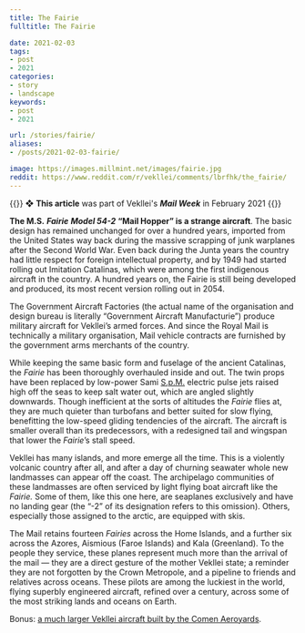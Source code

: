 ```yaml
---
title: The Fairie
fulltitle: The Fairie

date: 2021-02-03
tags:
- post
- 2021
categories:
- story
- landscape
keywords:
- post
- 2021

url: /stories/fairie/
aliases:
- /posts/2021-02-03-fairie/

image: https://images.millmint.net/images/fairie.jpg
reddit: https://www.reddit.com/r/vekllei/comments/lbrfhk/the_fairie/
---
```


{{<hint>}}
❖ **This article** was part of Vekllei's ***Mail Week*** in February 2021
{{</hint>}}

**The M.S.** ***Fairie*** ***Model 54-2*** **“Mail Hopper” is a strange aircraft**. The basic design has remained unchanged for over a hundred years, imported from the United States way back during the massive scrapping of junk warplanes after the Second World War. Even back during the Junta years the country had little respect for foreign intellectual property, and by 1949 had started rolling out Imitation Catalinas, which were among the first indigenous aircraft in the country. A hundred years on, the Fairie is still being developed and produced, its most recent version rolling out in 2054.

The Government Aircraft Factories (the actual name of the organisation and design bureau is literally “Government Aircraft Manufacturie”) produce military aircraft for Vekllei’s armed forces. And since the Royal Mail is technically a military organisation, Mail vehicle contracts are furnished by the government arms merchants of the country.

While keeping the same basic form and fuselage of the ancient Catalinas, the *Fairie* has been thoroughly overhauled inside and out. The twin props have been replaced by low-power Sami [S.p.M.](https://millmint.net/posts/2020-07-13-economy/) electric pulse jets raised high off the seas to keep salt water out, which are angled slightly downwards. Though inefficient at the sorts of altitudes the *Fairie* flies at, they are much quieter than turbofans and better suited for slow flying, benefitting the low-speed gliding tendencies of the aircraft. The aircraft is smaller overall than its predecessors, with a redesigned tail and wingspan that lower the *Fairie*’s stall speed.

Vekllei has many islands, and more emerge all the time. This is a violently volcanic country after all, and after a day of churning seawater whole new landmasses can appear off the coast. The archipelago communities of these landmasses are often serviced by light flying boat aircraft like the *Fairie.* Some of them, like this one here, are seaplanes exclusively and have no landing gear (the “-2” of its designation refers to this omission). Others, especially those assigned to the arctic, are equipped with skis.

The Mail retains fourteen *Fairies* across the Home Islands, and a further six across the Azores, Aismious (Faroe Islands) and Kala (Greenland). To the people they service, these planes represent much more than the arrival of the mail — they are a direct gesture of the mother Vekllei state; a reminder they are not forgotten by the Crown Metropole, and a pipeline to friends and relatives across oceans. These pilots are among the luckiest in the world, flying superbly engineered aircraft, refined over a century, across some of the most striking lands and oceans on Earth.

Bonus: [a much larger Vekllei aircraft built by the Comen Aeroyards](https://millmint.net/posts/2019-12-12-jet/).
